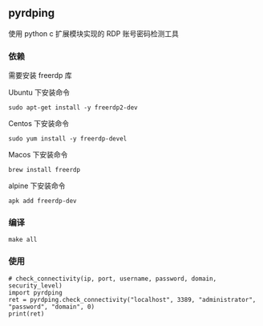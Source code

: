 ## pyrdping

使用 python c 扩展模块实现的 RDP 账号密码检测工具

### 依赖
需要安装 freerdp 库

Ubuntu 下安装命令
```
sudo apt-get install -y freerdp2-dev
```

Centos 下安装命令
```
sudo yum install -y freerdp-devel
```

Macos 下安装命令
```
brew install freerdp
```

alpine 下安装命令
```
apk add freerdp-dev
```

### 编译
```
make all
```

### 使用
```
# check_connectivity(ip, port, username, password, domain, security_level)
import pyrdping
ret = pyrdping.check_connectivity("localhost", 3389, "administrator", "password", "domain", 0)
print(ret)
```
